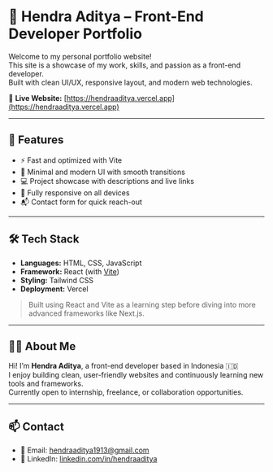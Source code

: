# 💼 Hendra Aditya – Front-End Developer Portfolio

Welcome to my personal portfolio website!  
This site is a showcase of my work, skills, and passion as a front-end developer.  
Built with clean UI/UX, responsive layout, and modern web technologies.

🔗 **Live Website:** [https://hendraaditya.vercel.app](https://hendraaditya.vercel.app)

---

## 📌 Features

- ⚡ Fast and optimized with Vite
- 🌙 Minimal and modern UI with smooth transitions
- 💻 Project showcase with descriptions and live links
- 📱 Fully responsive on all devices
- 📬 Contact form for quick reach-out

---

## 🛠️ Tech Stack

- **Languages:** HTML, CSS, JavaScript
- **Framework:** React (with [Vite](https://vitejs.dev/))
- **Styling:** Tailwind CSS
- **Deployment:** Vercel

> Built using React and Vite as a learning step before diving into more advanced frameworks like Next.js.

---

## 👨‍💻 About Me

Hi! I’m **Hendra Aditya**, a front-end developer based in Indonesia 🇮🇩  
I enjoy building clean, user-friendly websites and continuously learning new tools and frameworks.  
Currently open to internship, freelance, or collaboration opportunities.

---

## 📫 Contact

- 📧 Email: hendraaditya1913@gmail.com
- 🔗 LinkedIn: [linkedin.com/in/hendraaditya](https://www.linkedin.com/in/hendraadityapratama/)
